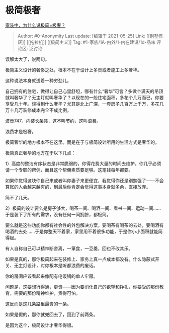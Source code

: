 # 极简极奢
[家装中，为什么说极简=极奢？](https://www.zhihu.com/question/400503998/answer/1282094565)

> Author: #0-Anonymity
> Last update: [编辑于 2021-05-25]
> Link: [[别墅有灰]] [[拖拉机]] [[极简主义]]
> Tag: #1-家族/1A-内外/1-内在建设/1d-品味
> 评论区:
> 泛讨论:

误解太大了，说两句。

极简主义设计的奢侈之处，根本不在于设计上多贵或者施工上多奢华。

这种说法本身就透着一种穷劲儿。

自己拥有的住宅，做得让自己心里舒坦，哪有什么“奢华”可言？多做个满天的吊顶就叫奢华了？无主灯就叫奢华了？以现在的一般住宅面积，多花个几万而已，你要享受几十年。谈得到什么奢华？尤其是北上广深，一套房子几百万上千万，多花几万十几万装修成本完全不成比例。

波音747，内装长条凳，这不叫节约，这叫浪费。

浪费才是极奢。

极简奢华的地方根本不在这里。而是在于与极简设计所用的生活方式是奢华的。

极简真正奢华的地方在于以下几点：

1）高度的整洁有序状态是非常脆弱的，你得花费大量的时间去维护。你几乎必须请一个专职的帮佣，而且这个帮佣素质要足够。这笔钱每年都要。

如果你觉得这块你自己来或者叫你妻子来更便宜，我觉得你还是别勉强了——不会算账的人会越来越穷的，到最后你肯定会觉得这事本身就多余，直接放弃。

简不了几天。

2）极简的设计要么是房子够大，喝茶一间、喝酒一间、看书一间、运动一间……于是装下了所有的需求，没有任何一间拥挤，都极简。

要么就是这些功能你都有社会性的外包解决方案。要喝茶有喝茶的去处，要喝酒有喝酒的去处……于是你整天不着家，家里用不着很多功能，于是你小小面积就能简得起。

有人自称自己可以精神断舍离，一箪食，一豆羹，回也不改其乐。

如果是真的，那你极简起来在装修上、家务上真一点成本都没有。什么隐蔽式开关、无主灯设计，对你根本是听都浪费的废话。

你的房间应该看起来像配有电饭锅的单人牢房。

问题是，这要想行得通，更贵——因为要消化自己的欲望和挣扎，你要受的那份教育，需要的那份精神维护，贵得可怕。

这反而是这几条路里最贵的一条。

如果是假的，那你就兜回去了，回到了前两条。

是因为这个，极简设计才奢华得很。
